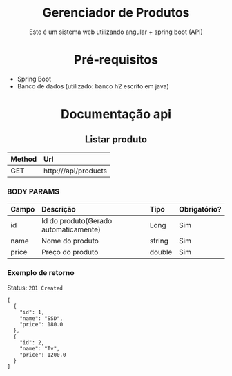 <h1 align="center"> Gerenciador de Produtos </h1>

<p align="center"> Este é um sistema web utilizando angular + spring boot (API)  </p>

<h1 align="center"> Pré-requisitos </h1>

- Spring Boot
- Banco de dados (utilizado: banco h2 escrito em java)

<h1 align="center"> Documentação api </h1>

<h2 align="center"> Listar produto </h2>

| Method | Url                               |
|:-------|:----------------------------------|
| GET    | http://<dominio>/api/products|

### BODY PARAMS

| Campo             |  Descrição                           | Tipo    | Obrigatório? |
|:------------------|:-------------------------------------|:--------|:-------------|
| id                | Id do produto(Gerado automaticamente)| Long    | Sim          |
| name              | Nome do produto                      | string  | Sim          |
| price             | Preço do produto                     | double  | Sim          |

### Exemplo de retorno

Status: `201 Created`

```
[
  {
    "id": 1,
    "name": "SSD",
    "price": 180.0
  },
  {
    "id": 2,
    "name": "Tv",
    "price": 1200.0
  }
]
```

